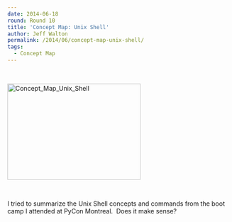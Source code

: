 ```yaml
---
date: 2014-06-18
round: Round 10
title: 'Concept Map: Unix Shell'
author: Jeff Walton
permalink: /2014/06/concept-map-unix-shell/
tags:
  - Concept Map
---
```

&nbsp;

[<img class="alignnone size-medium wp-image-7840" alt="Concept_Map_Unix_Shell" src="http://files.software-carpentry.org/training-course/2014/06/Concept_Map_Unix_Shell-300x217.jpg" width="300" height="217" />][1]

&nbsp;

I tried to summarize the Unix Shell concepts and commands from the boot camp I attended at PyCon Montreal.  Does it make sense?

&nbsp;

 [1]: http://files.software-carpentry.org/training-course/2014/06/Concept_Map_Unix_Shell.jpg
